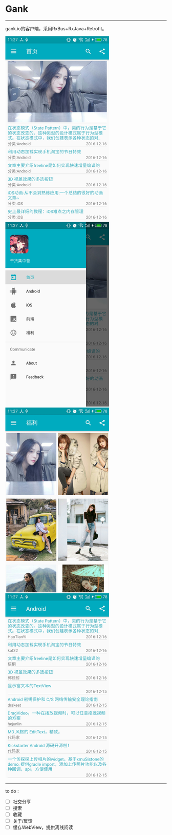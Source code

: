 # Gank
---

gank.io的客户端，采用RxBus+RxJava+Retrofit。

<img src="./pics/1.png" width = "324" height = "576" alt="图片"/>
<img src="./pics/2.png" width = "324" height = "576" alt="图片"/>

<img src="./pics/3.png" width = "324" height = "576" alt="图片"/>
<img src="./pics/4.png" width = "324" height = "576" alt="图片"/>


---

to do :

 - [ ] 社交分享
 - [ ] 搜索
 - [ ] 收藏
 - [ ] 关于/反馈
 - [ ] 缓存WebView，提供离线阅读
